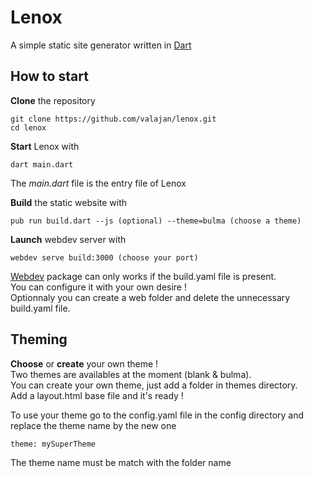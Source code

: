 # Lenox
A simple static site generator written in [Dart](https://dart.dev/)

## How to start

**Clone** the repository
```
git clone https://github.com/valajan/lenox.git
cd lenox
```

**Start** Lenox with
```
dart main.dart
```
The *main.dart* file is the entry file of Lenox  

**Build** the static website with
```
pub run build.dart --js (optional) --theme=bulma (choose a theme)
```

**Launch** webdev server with

```
webdev serve build:3000 (choose your port)
```
[Webdev](https://pub.dev/packages/webdev) package can only works if the build.yaml file is present.  
You can configure it with your own desire !  
Optionnaly you can create a web folder and delete the unnecessary build.yaml file.  

## Theming

**Choose** or **create** your own theme !  
Two themes are availables at the moment (blank & bulma).  
You can create your own theme, just add a folder in themes directory.  
Add a layout.html base file and it's ready !  

To use your theme go to the config.yaml file in the config directory and replace the theme name by the new one
```
theme: mySuperTheme
```
The theme name must be match with the folder name  
